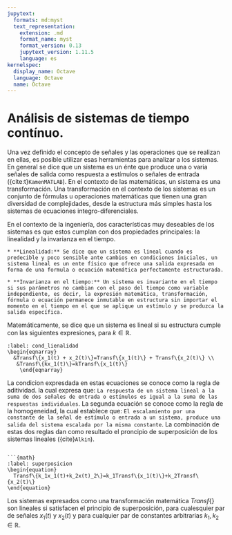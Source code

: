 ```yaml
---
jupytext:
  formats: md:myst
  text_representation:
    extension: .md
    format_name: myst
    format_version: 0.13
    jupytext_version: 1.11.5
    language: es
kernelspec:
  display_name: Octave
  language: Octave
  name: Octave
---
```


# Análisis de sistemas de tiempo contínuo.

Una vez definido el concepto de señales y las operaciones que se realizan en ellas, es posible utilizar esas herramientas para analizar a los sistemas. En general se dice que un sistema es un énte que produce una o varia señales de salida como respuesta a estímulos o señales de entrada ({cite:t}`KamenMATLAB`). En el contexto de las matemáticas, un sistema es una transformación. Una transformación en el contexto de los sistemas es un conjunto de fórmulas u operaciones matemáticas que tienen una gran diversidad de complejidades, desde la estructura más simples hasta los sistemas de ecuaciones integro-diferenciales.

En el contexto de la ingeniería, dos características muy deseables de los sistemas es que estos cumplan con dos propiedades principales: la linealidad y la invarianza en el tiempo.

```{admonition} Conceptos de linealidad e invarianza en el tiempo
* **Linealidad:** Se dice que un sistema es lineal cuando es predecible y poco sensible ante cambios en condiciones iniciales, un sistema lineal es un ente físico que ofrece una salida expresada en forma de una formula o ecuación matemática perfectamente estructurada. 

* **Invarianza en el tiempo:** Un sistema es invariante en el tiempo si sus parámetros no cambian con el paso del tiempo como variable independiente, es decir, la expresión matemática, transformación, fórmula o ecuación permanece inmutable en estructura sin importar el momento en el tiempo en el que se aplique un estímulo y se produzca la salida específica.
```
Matemáticamente, se dice que un sistema es lineal si su estructura cumple con las siguientes expresiones, para $k \in \mathbb{R}$.



```{math}
:label: cond_lienalidad
\begin{eqnarray}
  &Transf\{x_1(t) + x_2(t)\}=Transf\{x_1(t)\} + Transf\{x_2(t)\} \\
   &Transf\{kx_1(t)\}=kTransf\{x_1(t)\}  
	\end{eqnarray}
```

La condicion expresdada en estas ecuaciones se conoce como la regla de aditividad. la cual expresa que: ``La respuesta de un sistema lineal a la suma de dos señales de entrada o estímulos es igual a la suma de las respuestas individuales``. La segunda ecuación se conoce como la regla de la homogeneidad, la cual establece que: ``El escalamiento por una constante de la señal de estímulo o entrada a un sistema, produce una salida del sistema escalada por la misma constante``. La combinación de estas dos reglas dan como resultado el proncipio de superposición de los sistemas lineales ({cite}`Alkin`). 


```{admonition} Principio de superposición:

```{math}
:label: superposicion
\begin{equation}
  Transf\{k_1x_1(t)+k_2x(t)_2\}=k_1Transf\{x_1(t)\}+k_2Transf\{x_2(t)\}
\end{equation}

````

Los sistemas expresados como una transformación matemática $Transf\{\}$ son lineales si satisfacen el principio de superposición, para cualesquier par de señales $x_1(t)$ y $x_2(t)$ y para cualquier par de constantes arbitrarias $k_1,k_2 \in \mathbb{R}$.